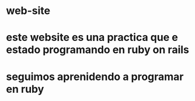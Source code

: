 # web-site
# este website es una practica que e estado programando en ruby on rails 
# seguimos aprenidendo a programar en ruby 
